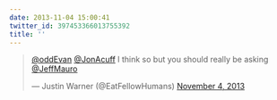 ```yaml
---
date: 2013-11-04 15:00:41
twitter_id: 397453366013755392
title: ''
---
```


<blockquote class="twitter-tweet"><p lang="en" dir="ltr"><a href="https://twitter.com/oddEvan?ref_src=twsrc%5Etfw">@oddEvan</a> <a href="https://twitter.com/JonAcuff?ref_src=twsrc%5Etfw">@JonAcuff</a> I think so but you should really be asking <a href="https://twitter.com/JeffMauro?ref_src=twsrc%5Etfw">@JeffMauro</a></p>&mdash; Justin Warner (@EatFellowHumans) <a href="https://twitter.com/EatFellowHumans/status/397453015353131008?ref_src=twsrc%5Etfw">November 4, 2013</a></blockquote>
<script async src="https://platform.twitter.com/widgets.js" charset="utf-8"></script>
